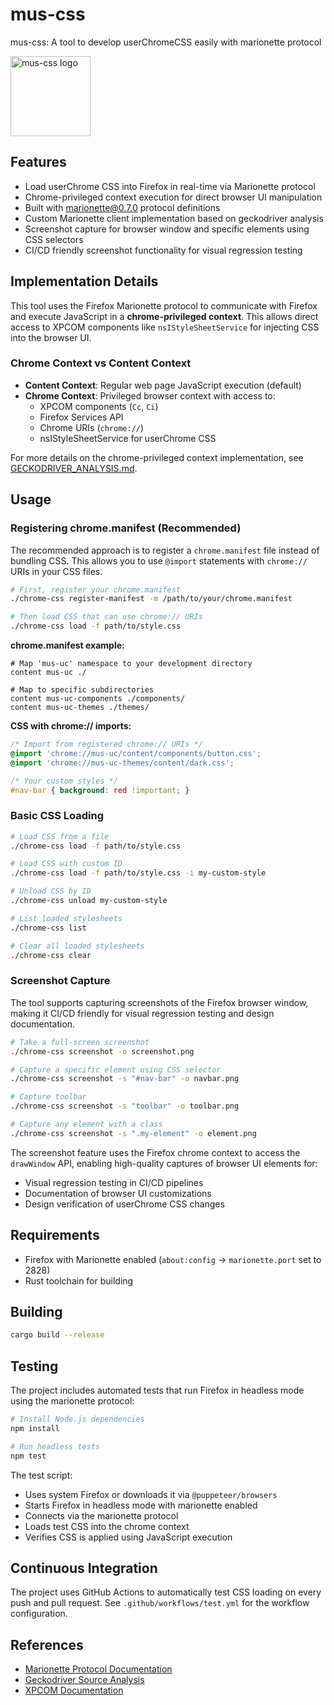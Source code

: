 # mus-css
mus-css: A tool to develop userChromeCSS easily with marionette protocol

<img width="128px" height="128px" src=".github/assets/mus-css.png" alt="mus-css logo"></img>

## Features

- Load userChrome CSS into Firefox in real-time via Marionette protocol
- Chrome-privileged context execution for direct browser UI manipulation
- Built with marionette@0.7.0 protocol definitions
- Custom Marionette client implementation based on geckodriver analysis
- Screenshot capture for browser window and specific elements using CSS selectors
- CI/CD friendly screenshot functionality for visual regression testing

## Implementation Details

This tool uses the Firefox Marionette protocol to communicate with Firefox and execute JavaScript in a **chrome-privileged context**. This allows direct access to XPCOM components like `nsIStyleSheetService` for injecting CSS into the browser UI.

### Chrome Context vs Content Context

- **Content Context**: Regular web page JavaScript execution (default)
- **Chrome Context**: Privileged browser context with access to:
  - XPCOM components (`Cc`, `Ci`)
  - Firefox Services API
  - Chrome URIs (`chrome://`)
  - nsIStyleSheetService for userChrome CSS

For more details on the chrome-privileged context implementation, see [GECKODRIVER_ANALYSIS.md](GECKODRIVER_ANALYSIS.md).

## Usage

### Registering chrome.manifest (Recommended)

The recommended approach is to register a `chrome.manifest` file instead of bundling CSS. This allows you to use `@import` statements with `chrome://` URIs in your CSS files.

```bash
# First, register your chrome.manifest
./chrome-css register-manifest -m /path/to/your/chrome.manifest

# Then load CSS that can use chrome:// URIs
./chrome-css load -f path/to/style.css
```

**chrome.manifest example:**
```
# Map 'mus-uc' namespace to your development directory
content mus-uc ./

# Map to specific subdirectories
content mus-uc-components ./components/
content mus-uc-themes ./themes/
```

**CSS with chrome:// imports:**
```css
/* Import from registered chrome:// URIs */
@import 'chrome://mus-uc/content/components/button.css';
@import 'chrome://mus-uc-themes/content/dark.css';

/* Your custom styles */
#nav-bar { background: red !important; }
```

### Basic CSS Loading

```bash
# Load CSS from a file
./chrome-css load -f path/to/style.css

# Load CSS with custom ID
./chrome-css load -f path/to/style.css -i my-custom-style

# Unload CSS by ID
./chrome-css unload my-custom-style

# List loaded stylesheets
./chrome-css list

# Clear all loaded stylesheets
./chrome-css clear
```

### Screenshot Capture

The tool supports capturing screenshots of the Firefox browser window, making it CI/CD friendly for visual regression testing and design documentation.

```bash
# Take a full-screen screenshot
./chrome-css screenshot -o screenshot.png

# Capture a specific element using CSS selector
./chrome-css screenshot -s "#nav-bar" -o navbar.png

# Capture toolbar
./chrome-css screenshot -s "toolbar" -o toolbar.png

# Capture any element with a class
./chrome-css screenshot -s ".my-element" -o element.png
```

The screenshot feature uses the Firefox chrome context to access the `drawWindow` API, enabling high-quality captures of browser UI elements for:
- Visual regression testing in CI/CD pipelines
- Documentation of browser UI customizations
- Design verification of userChrome CSS changes

## Requirements

- Firefox with Marionette enabled (`about:config` -> `marionette.port` set to 2828)
- Rust toolchain for building

## Building

```bash
cargo build --release
```

## Testing

The project includes automated tests that run Firefox in headless mode using the marionette protocol:

```bash
# Install Node.js dependencies
npm install

# Run headless tests
npm test
```

The test script:
- Uses system Firefox or downloads it via `@puppeteer/browsers`
- Starts Firefox in headless mode with marionette enabled
- Connects via the marionette protocol
- Loads test CSS into the chrome context
- Verifies CSS is applied using JavaScript execution

## Continuous Integration

The project uses GitHub Actions to automatically test CSS loading on every push and pull request. See `.github/workflows/test.yml` for the workflow configuration.

## References

- [Marionette Protocol Documentation](https://firefox-source-docs.mozilla.org/testing/marionette/Protocol.html)
- [Geckodriver Source Analysis](GECKODRIVER_ANALYSIS.md)
- [XPCOM Documentation](https://developer.mozilla.org/en-US/docs/Mozilla/Tech/XPCOM)
